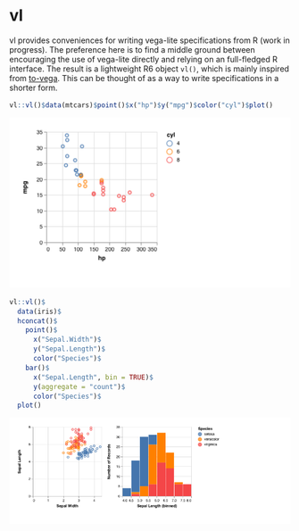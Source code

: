 # vl

vl provides conveniences for writing vega-lite specifications from R
(work in progress). The preference here is to find a middle ground between encouraging the use of vega-lite directly and relying on an full-fledged R interface. The result is a lightweight R6 object `vl()`, which is mainly inspired from [to-vega](https://github.com/gjmcn/to-vega). This can be thought of as a way to write specifications in a shorter form. 


```r
vl::vl()$data(mtcars)$point()$x("hp")$y("mpg")$color("cyl")$plot()
```
![](man/img/Mtcars.png)

```r
vl::vl()$
  data(iris)$
  hconcat()$
    point()$
      x("Sepal.Width")$
      y("Sepal.Length")$
      color("Species")$
    bar()$
      x("Sepal.Length", bin = TRUE)$
      y(aggregate = "count")$
      color("Species")$
  plot()
```
![](man/img/Iris.png)




